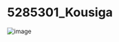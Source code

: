 # 5285301\_Kousiga

<img src="https://github.com/kousiga-03/5285301\_Kousiga/blob/main/SDLC/5285301\_Kousiga.png" alt="image">

